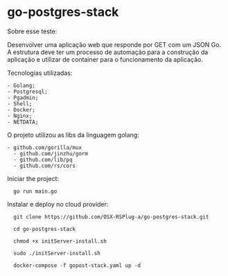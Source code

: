 # go-postgres-stack

Sobre esse teste:

Desenvolver uma aplicação web que responde por GET com um JSON Go. 
A estrutura deve ter um processo de automação para a construção da aplicação e utilizar de container para o funcionamento da aplicação.


Tecnologias utilizadas:

    - Golang;
    - Postgresql;
    - Pgadmin;
    - Shell;
    - Docker;
    - Nginx;
    - NETDATA;


O projeto utilizou as libs da linguagem golang:

    - github.com/gorilla/mux 
	  - github.com/jinzhu/gorm 
	  - github.com/lib/pq 
	  - github.com/rs/cors
	  


Iniciar the project:

      go run main.go
      


Instalar e deploy no cloud provider:

      git clone https://github.com/OSX-RSPlug-a/go-postgres-stack.git

      cd go-postgres-stack

      chmod +x initServer-install.sh
      
      sudo ./initServer-install.sh
  
      docker-compose -f gopost-stack.yaml up -d
      
